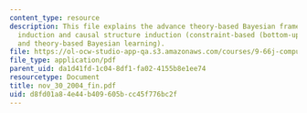 ```yaml
---
content_type: resource
description: This file explains the advance theory-based Bayesian framework for property
  induction and causal structure induction (constraint-based (bottom-up) learning
  and theory-based Bayesian learning).
file: https://ol-ocw-studio-app-qa.s3.amazonaws.com/courses/9-66j-computational-cognitive-science-fall-2004/d8fd01a84e44b409605bcc45f776bc2f_nov_30_2004_fin.pdf
file_type: application/pdf
parent_uid: da1d41fd-1c04-8df1-fa02-4155b8e1ee74
resourcetype: Document
title: nov_30_2004_fin.pdf
uid: d8fd01a8-4e44-b409-605b-cc45f776bc2f
---
```

